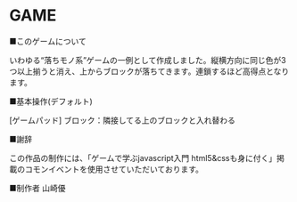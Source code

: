 # GAME

■このゲームについて

いわゆる“落ちモノ系”ゲームの一例として作成しました。縦横方向に同じ色が3つ以上揃うと消え、上からブロックが落ちてきます。連鎖するほど高得点となります。

■基本操作(デフォルト)

[ゲームパッド]
ブロック：隣接してる上のブロックと入れ替わる

■謝辞

この作品の制作には、「ゲームで学ぶjavascript入門 html5&cssも身に付く」掲載のコモンイベントを使用させていただいております。

■制作者
山崎優
